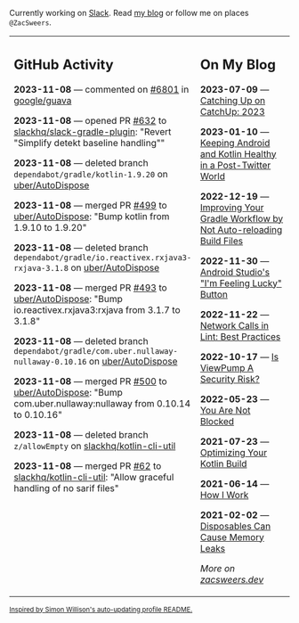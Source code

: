 Currently working on [Slack](https://slack.com/). Read [my blog](https://zacsweers.dev/) or follow me on places `@ZacSweers`.

<table><tr><td valign="top" width="60%">

## GitHub Activity
<!-- githubActivity starts -->
**2023-11-08** — commented on [#6801](https://github.com/google/guava/issues/6801#issuecomment-1802708529) in [google/guava](https://github.com/google/guava)

**2023-11-08** — opened PR [#632](https://github.com/slackhq/slack-gradle-plugin/pull/632) to [slackhq/slack-gradle-plugin](https://github.com/slackhq/slack-gradle-plugin): "Revert "Simplify detekt baseline handling""

**2023-11-08** — deleted branch `dependabot/gradle/kotlin-1.9.20` on [uber/AutoDispose](https://github.com/uber/AutoDispose)

**2023-11-08** — merged PR [#499](https://github.com/uber/AutoDispose/pull/499) to [uber/AutoDispose](https://github.com/uber/AutoDispose): "Bump kotlin from 1.9.10 to 1.9.20"

**2023-11-08** — deleted branch `dependabot/gradle/io.reactivex.rxjava3-rxjava-3.1.8` on [uber/AutoDispose](https://github.com/uber/AutoDispose)

**2023-11-08** — merged PR [#493](https://github.com/uber/AutoDispose/pull/493) to [uber/AutoDispose](https://github.com/uber/AutoDispose): "Bump io.reactivex.rxjava3:rxjava from 3.1.7 to 3.1.8"

**2023-11-08** — deleted branch `dependabot/gradle/com.uber.nullaway-nullaway-0.10.16` on [uber/AutoDispose](https://github.com/uber/AutoDispose)

**2023-11-08** — merged PR [#500](https://github.com/uber/AutoDispose/pull/500) to [uber/AutoDispose](https://github.com/uber/AutoDispose): "Bump com.uber.nullaway:nullaway from 0.10.14 to 0.10.16"

**2023-11-08** — deleted branch `z/allowEmpty` on [slackhq/kotlin-cli-util](https://github.com/slackhq/kotlin-cli-util)

**2023-11-08** — merged PR [#62](https://github.com/slackhq/kotlin-cli-util/pull/62) to [slackhq/kotlin-cli-util](https://github.com/slackhq/kotlin-cli-util): "Allow graceful handling of no sarif files"
<!-- githubActivity ends -->
</td><td valign="top" width="40%">

## On My Blog
<!-- blog starts -->
**2023-07-09** — [Catching Up on CatchUp: 2023](https://www.zacsweers.dev/catching-up-on-catchup-2023/)

**2023-01-10** — [Keeping Android and Kotlin Healthy in a Post-Twitter World](https://www.zacsweers.dev/keeping-android-healthy/)

**2022-12-19** — [Improving Your Gradle Workflow by Not Auto-reloading Build Files](https://www.zacsweers.dev/improving-your-workflow-by-not-auto-reloading-build-files/)

**2022-11-30** — [Android Studio's "I'm Feeling Lucky" Button](https://www.zacsweers.dev/android-studios-im-feeling-lucky-button/)

**2022-11-22** — [Network Calls in Lint: Best Practices](https://www.zacsweers.dev/network-calls-in-lint-best-practices/)

**2022-10-17** — [Is ViewPump A Security Risk?](https://www.zacsweers.dev/is-viewpump-a-security-risk/)

**2022-05-23** — [You Are Not Blocked](https://www.zacsweers.dev/you-are-not-blocked/)

**2021-07-23** — [Optimizing Your Kotlin Build](https://www.zacsweers.dev/optimizing-your-kotlin-build/)

**2021-06-14** — [How I Work](https://www.zacsweers.dev/how-i-work/)

**2021-02-02** — [Disposables Can Cause Memory Leaks](https://www.zacsweers.dev/disposables-can-cause-memory-leaks/)
<!-- blog ends -->
_More on [zacsweers.dev](https://zacsweers.dev/)_
</td></tr></table>

<sub><a href="https://simonwillison.net/2020/Jul/10/self-updating-profile-readme/">Inspired by Simon Willison's auto-updating profile README.</a></sub>